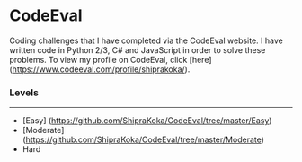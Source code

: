 # CodeEval

Coding challenges that I have completed via the CodeEval website. I have written code in Python 2/3, C# and JavaScript in order to solve these problems. To view my profile on CodeEval, click [here] (https://www.codeeval.com/profile/shiprakoka/).

### Levels
---
* [Easy] (https://github.com/ShipraKoka/CodeEval/tree/master/Easy)
* [Moderate] (https://github.com/ShipraKoka/CodeEval/tree/master/Moderate)
* Hard
